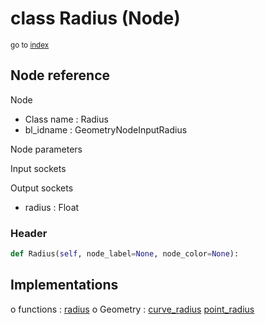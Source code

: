 # class Radius (Node)

<sub>go to [index](/docs/index.md)</sub>

## Node reference

Node
 - Class name : Radius
 - bl_idname : GeometryNodeInputRadius

Node parameters

Input sockets

Output sockets
 - radius : Float

### Header

``` python
def Radius(self, node_label=None, node_color=None):
```

## Implementations

o functions : [radius](/docs/GeoNodes_classes/GLOBAL.md#radius)
o Geometry : [curve_radius](/docs/GeoNodes_classes/Geometry.md#curve_radius) [point_radius](/docs/GeoNodes_classes/Geometry.md#point_radius)

